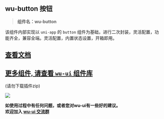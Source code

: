 ## wu-button 按钮

> **组件名：wu-button**

该组件内部实现以 `uni-app` 的 `button` 组件为基础，进行二次封装，灵活配置，功能齐全，兼容全端。灵活配置，内置状态设置，开箱即用。

## [查看文档](https://wu.geeks.ink/zh-CN/components/button.html)

## [更多组件, 请查看 `wu-ui` 组件库](https://ext.dcloud.net.cn/plugin?name=wu--ui)
(请勿下载插件zip)

<a href="https://ext.dcloud.net.cn/plugin?name=wu--ui">
	<img src="https://wu.geeks.ink/intr.png">
</a>

**如使用过程中有任何问题，或者您对wu-ui有一些好的建议。<br>欢迎加入 [wu-ui 交流群](https://wu.geeks.ink/zh-CN/components/qqFeedBack.html)**